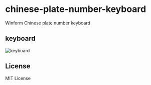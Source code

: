 # chinese-plate-number-keyboard

Winform Chinese plate number keyboard

## keyboard

![keyboard](https://github.com/skseeker/chinese-plate-number-keyboard/master/screenshots/keyboard.gif)

## License

MIT License